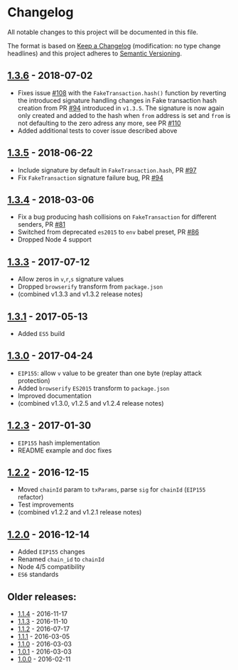 # Changelog
All notable changes to this project will be documented in this file.

The format is based on [Keep a Changelog](http://keepachangelog.com/en/1.0.0/) 
(modification: no type change headlines) and this project adheres to 
[Semantic Versioning](http://semver.org/spec/v2.0.0.html).


## [1.3.6] - 2018-07-02
- Fixes issue [#108](https://github.com/ethereumjs/ethereumjs-tx/issues/108) with the ``FakeTransaction.hash()`` function by reverting the introduced signature handling changes in Fake transaction hash creation from PR [#94](https://github.com/ethereumjs/ethereumjs-tx/pull/94) introduced in ``v1.3.5``. The signature is now again only created and added to the hash when ``from`` address is set and ``from`` is not defaulting to the zero adress any more, see PR [#110](https://github.com/ethereumjs/ethereumjs-tx/pull/110)
- Added additional tests to cover issue described above

[1.3.6]: https://github.com/ethereumjs/ethereumjs-tx/compare/v1.3.5...v1.3.6

## [1.3.5] - 2018-06-22
- Include signature by default in ``FakeTransaction.hash``, PR [#97](https://github.com/ethereumjs/ethereumjs-tx/pull/97)
- Fix ``FakeTransaction`` signature failure bug, PR [#94](https://github.com/ethereumjs/ethereumjs-tx/pull/94)

[1.3.5]: https://github.com/ethereumjs/ethereumjs-tx/compare/v1.3.4...v1.3.5

## [1.3.4] - 2018-03-06
- Fix a bug producing hash collisions on ``FakeTransaction`` for different senders, PR [#81](https://github.com/ethereumjs/ethereumjs-tx/pull/81)
- Switched from deprecated ``es2015`` to ``env`` babel preset, PR [#86](https://github.com/ethereumjs/ethereumjs-tx/pull/86)
- Dropped Node 4 support

[1.3.4]: https://github.com/ethereumjs/ethereumjs-tx/compare/v1.3.3...v1.3.4

## [1.3.3] - 2017-07-12
- Allow zeros in ``v``,``r``,``s`` signature values
- Dropped ``browserify`` transform from ``package.json``
- (combined v1.3.3 and v1.3.2 release notes)

[1.3.3]: https://github.com/ethereumjs/ethereumjs-tx/compare/v1.3.1...v1.3.3

## [1.3.1] - 2017-05-13
- Added ``ES5`` build

[1.3.1]: https://github.com/ethereumjs/ethereumjs-tx/compare/v1.3.0...v1.3.1

## [1.3.0] - 2017-04-24

- ``EIP155``: allow ``v`` value to be greater than one byte (replay attack protection)
- Added ``browserify`` ``ES2015`` transform to ``package.json``
- Improved documentation
- (combined v1.3.0, v1.2.5 and v1.2.4 release notes)

[1.3.0]: https://github.com/ethereumjs/ethereumjs-tx/compare/v1.2.3...v1.3.0

## [1.2.3] - 2017-01-30
- ``EIP155`` hash implementation
- README example and doc fixes

[1.2.3]: https://github.com/ethereumjs/ethereumjs-tx/compare/v1.2.2...v1.2.3

## [1.2.2] - 2016-12-15
- Moved ``chainId`` param to ``txParams``, parse ``sig`` for ``chainId`` (``EIP155`` refactor)
- Test improvements
- (combined v1.2.2 and v1.2.1 release notes)

[1.2.2]: https://github.com/ethereumjs/ethereumjs-tx/compare/v1.2.0...v1.2.2

## [1.2.0] - 2016-12-14
- Added ``EIP155`` changes
- Renamed ``chain_id`` to ``chainId``
- Node 4/5 compatibility
- ``ES6`` standards

[1.2.0]: https://github.com/ethereumjs/ethereumjs-tx/compare/v1.1.4...v1.2.0

## Older releases:

- [1.1.4](https://github.com/ethereumjs/ethereumjs-tx/compare/v1.1.3...v1.1.4) - 2016-11-17
- [1.1.3](https://github.com/ethereumjs/ethereumjs-tx/compare/v1.1.2...v1.1.3) - 2016-11-10
- [1.1.2](https://github.com/ethereumjs/ethereumjs-tx/compare/v1.1.1...v1.1.2) - 2016-07-17
- [1.1.1](https://github.com/ethereumjs/ethereumjs-tx/compare/v1.1.0...v1.1.1) - 2016-03-05
- [1.1.0](https://github.com/ethereumjs/ethereumjs-tx/compare/v1.0.1...v1.1.0) - 2016-03-03
- [1.0.1](https://github.com/ethereumjs/ethereumjs-tx/compare/v1.0.0...v1.0.1) - 2016-03-03
- [1.0.0](https://github.com/ethereumjs/ethereumjs-tx/compare/v0.7.3...v1.0.0) - 2016-02-11

